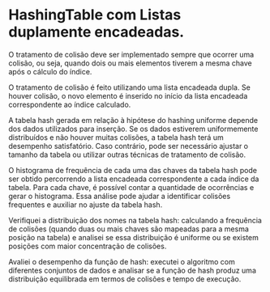 # HashingTable com Listas duplamente encadeadas.
 
          
 O tratamento de colisão deve ser implementado sempre que ocorrer uma  colisão, ou seja, quando dois ou mais elementos tiverem a mesma chave após o cálculo do índice.
 
 O tratamento de colisão é feito utilizando uma lista encadeada dupla. Se houver colisão, o novo elemento é inserido no início da lista encadeada correspondente ao índice calculado.
 
 A tabela hash gerada em relação à hipótese do hashing uniforme depende dos dados utilizados para inserção. Se os dados estiverem uniformemente distribuídos e não houver muitas colisões, a tabela hash terá um desempenho satisfatório. Caso contrário, pode ser necessário ajustar o tamanho da tabela ou utilizar outras técnicas de tratamento de colisão.
 
O histograma de frequência de cada uma das chaves da tabela hash pode ser obtido percorrendo a lista encadeada correspondente a cada índice da tabela. Para cada chave, é possível contar a quantidade de ocorrências e gerar o histograma. Essa análise pode ajudar a identificar colisões frequentes e auxiliar no ajuste da tabela hash.

Verifiquei a distribuição dos nomes na tabela hash: calculando a frequência de colisões (quando duas ou mais chaves são mapeadas para a mesma posição na tabela) e analisei se essa distribuição é uniforme ou se existem posições com maior concentração de colisões.

Avaliei o desempenho da função de hash: executei o algoritmo com diferentes conjuntos de dados e analisar se a função de hash produz uma distribuição equilibrada em termos de colisões e tempo de execução.



